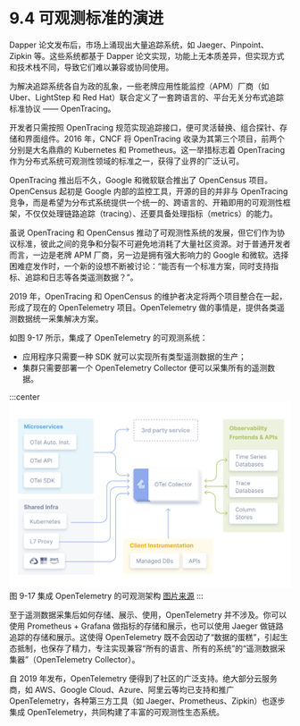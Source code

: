 # 9.4 可观测标准的演进

Dapper 论文发布后，市场上涌现出大量追踪系统，如 Jaeger、Pinpoint、Zipkin 等。这些系统都基于 Dapper 论文实现，功能上无本质差异，但实现方式和技术栈不同，导致它们难以兼容或协同使用。

为解决追踪系统各自为政的乱象，一些老牌应用性能监控（APM）厂商（如 Uber、LightStep 和 Red Hat）联合定义了一套跨语言的、平台无关分布式追踪标准协议 —— OpenTracing。

开发者只需按照 OpenTracing 规范实现追踪接口，便可灵活替换、组合探针、存储和界面组件。2016 年，CNCF 将 OpenTracing 收录为其第三个项目，前两个分别是大名鼎鼎的 Kubernetes 和 Prometheus。这一举措标志着 OpenTracing 作为分布式系统可观测性领域的标准之一，获得了业界的广泛认可。

OpenTracing 推出后不久，Google 和微软联合推出了 OpenCensus 项目。OpenCensus 起初是 Google 内部的监控工具，开源的目的并非与 OpenTracing 竞争，而是希望为分布式系统提供一个统一的、跨语言的、开箱即用的可观测性框架，不仅仅处理链路追踪（tracing）、还要具备处理指标（metrics）的能力。

虽说 OpenTracing 和 OpenCensus 推动了可观测性系统的发展，但它们作为协议标准，彼此之间的竞争和分裂不可避免地消耗了大量社区资源。对于普通开发者而言，一边是老牌 APM 厂商，另一边是拥有强大影响力的 Google 和微软。选择困难症发作时，一个新的设想不断被讨论：“能否有一个标准方案，同时支持指标、追踪和日志等各类遥测数据？”。

2019 年，OpenTracing 和 OpenCensus 的维护者决定将两个项目整合在一起，形成了现在的 OpenTelemetry 项目。OpenTelemetry 做的事情是，提供各类遥测数据统一采集解决方案。

如图 9-17 所示，集成了 OpenTelemetry 的可观测系统：

- 应用程序只需要一种 SDK 就可以实现所有类型遥测数据的生产；
- 集群只需要部署一个 OpenTelemetry Collector 便可以采集所有的遥测数据。

:::center
  ![](../assets/otel-diagram.svg)<br/>
  图 9-17 集成 OpenTelemetry 的可观测架构 [图片来源](https://opentelemetry.io/docs/)
:::

至于遥测数据采集后如何存储、展示、使用，OpenTelemetry 并不涉及。你可以使用 Prometheus + Grafana 做指标的存储和展示，也可以使用 Jaeger 做链路追踪的存储和展示。这使得 OpenTelemetry 既不会因动了“数据的蛋糕”，引起生态抵制，也保存了精力，专注实现兼容“所有的语言、所有的系统”的“遥测数据采集器”（OpenTelemetry Collector）。

自 2019 年发布，OpenTelemetry 便得到了社区的广泛支持。绝大部分云服务商，如 AWS、Google Cloud、Azure、阿里云等均已支持和推广 OpenTelemetry，各种第三方工具（如 Jaeger、Prometheus、Zipkin）也逐步集成 OpenTelemetry，共同构建了丰富的可观测性生态系统。